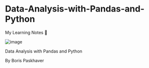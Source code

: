 # Data-Analysis-with-Pandas-and-Python

My Learning Notes 🌿

![image](https://github.com/norikokono/Data-Analysis-with-Pandas-and-Python/assets/55174696/55c3f6ab-ef06-4875-8c12-074e843fee1c)

Data Analysis with Pandas and Python

By Boris Paskhaver






